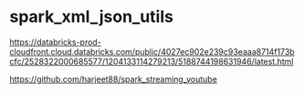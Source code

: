 # spark_xml_json_utils

https://databricks-prod-cloudfront.cloud.databricks.com/public/4027ec902e239c93eaaa8714f173bcfc/2528322000685577/1204133114279213/5188744198631946/latest.html

https://github.com/harjeet88/spark_streaming_youtube
